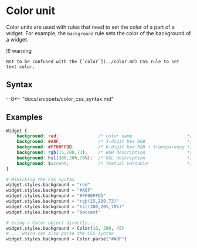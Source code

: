 # Color unit

Color units are used with rules that need to set the color of a part of a widget.
For example, the `background` rule sets the color of the background of a widget.

!!! warning

    Not to be confused with the [`color`](../color.md) CSS rule to set text color.

## Syntax

--8<-- "docs/snippets/color_css_syntax.md"

## Examples

```css
Widget {
    background: red;               /* color name                     */
    background: #A8F;              /* 3-digit hex RGB                */
    background: #FF00FFDD;         /* 6-digit hex RGB + transparency */
    background: rgb(15,200,73);    /* RGB description                */
    background: hsl(300,20%,70%);  /* HSL description                */
    background: $accent;           /* Textual variable               */
}
```

```py
# Mimicking the CSS syntax
widget.styles.background = "red"
widget.styles.background = "#A8F"
widget.styles.background = "#FF00FFDD"
widget.styles.background = "rgb(15,200,73)"
widget.styles.background = "hsl(300,20%,70%)"
widget.styles.background = "$accent"

# Using a Color object directly...
widget.styles.background = Color(16, 200, 45)
# ... which can also parse the CSS syntax
widget.styles.background = Color.parse("#A8F")
```
